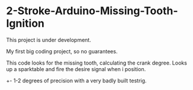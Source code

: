 # 2-Stroke-Arduino-Missing-Tooth-Ignition
This project is under development.

My first big coding project, so no guarantees.

This code looks for the missing tooth, calculating the crank degree. Looks up a sparktable and fire the desire signal when i position.

+- 1-2 degrees of precision with a very badly built testrig.
